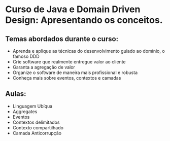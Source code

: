 # Curso de Java e Domain Driven Design: Apresentando os conceitos.

## Temas abordados durante o curso:
- Aprenda e aplique as técnicas do desenvolvimento guiado ao domínio, o famoso DDD
- Crie software que realmente entregue valor ao cliente
- Garanta a agregação de valor
- Organize o software de maneira mais profissional e robusta
- Conheça mais sobre eventos, contextos e camadas

## Aulas:
- Linguagem Ubíqua
- Aggregates
- Eventos
- Contextos delimitados
- Contexto compartilhado
- Camada Anticorrupção
